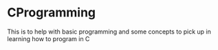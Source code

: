 # CProgramming

This is to help with basic programming and some concepts to pick up in learning how to program in C
